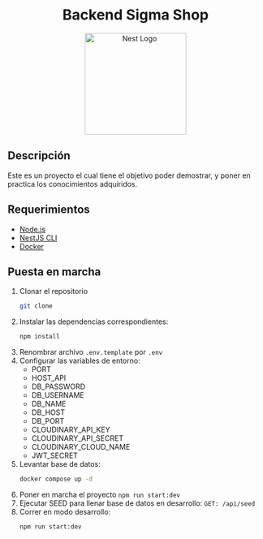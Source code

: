 <h1 align="center">Backend Sigma Shop</h1>

<p align="center">
  <a href="http://nestjs.com/" target="blank"><img src="https://nestjs.com/img/logo-small.svg" width="200" alt="Nest Logo" /></a>
</p>

## Descripción

Este es un proyecto el cual tiene el objetivo poder demostrar, y poner en practica los conocimientos adquiridos.

## Requerimientos

- [Node.js](https://nodejs.org/en)
- [NestJS CLI](https://docs.nestjs.com/cli/overview)
- [Docker](https://www.docker.com/)

## Puesta en marcha

1. Clonar el repositorio
   ```bash
   git clone
   ```
2. Instalar las dependencias correspondientes:
   ```bash
   npm install
   ```
3. Renombrar archivo `.env.template` por `.env`
4. Configurar las variables de entorno:
   - PORT
   - HOST_API
   - DB_PASSWORD
   - DB_USERNAME
   - DB_NAME
   - DB_HOST
   - DB_PORT
   - CLOUDINARY_API_KEY
   - CLOUDINARY_API_SECRET
   - CLOUDINARY_CLOUD_NAME
   - JWT_SECRET
5. Levantar base de datos:
   ```bash
   docker compose up -d
   ```
6. Poner en marcha el proyecto `npm run start:dev`
7. Ejecutar SEED para llenar base de datos en desarrollo:
   `GET: /api/seed`
8. Correr en modo desarrollo:
   ```bash
   npm run start:dev
   ```
